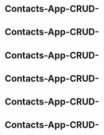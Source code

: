 # Contacts-App-CRUD-
# Contacts-App-CRUD-
# Contacts-App-CRUD-
# Contacts-App-CRUD-
# Contacts-App-CRUD-
# Contacts-App-CRUD-
